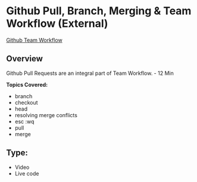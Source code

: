 # Github Pull, Branch, Merging & Team Workflow (External)
[Github Team Workflow](https://www.youtube.com/watch?v=oFYyTZwMyAg)


## Overview
Github Pull Requests are an integral part of Team Workflow. - 12 Min

**Topics Covered:**
- branch
- checkout
- head
- resolving merge conflicts
- esc :wq
- pull
- merge


## Type:
- Video
- Live code


